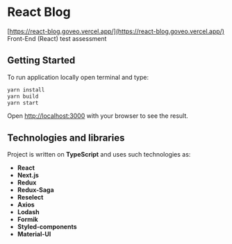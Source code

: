 # React Blog

[https://react-blog.goveo.vercel.app/](https://react-blog.goveo.vercel.app/)
Front-End (React) test assessment

## Getting Started

To run application locally open terminal and type:
```bash
yarn install
yarn build
yarn start
```
Open [http://localhost:3000](http://localhost:3000/) with your browser to see the result.

## Technologies and libraries

Project is written on **TypeScript** and uses such technologies as:
- **React**
- **Next.js**
- **Redux**
- **Redux-Saga**
- **Reselect**
- **Axios**
- **Lodash**
- **Formik**
- **Styled-components**
- **Material-UI**